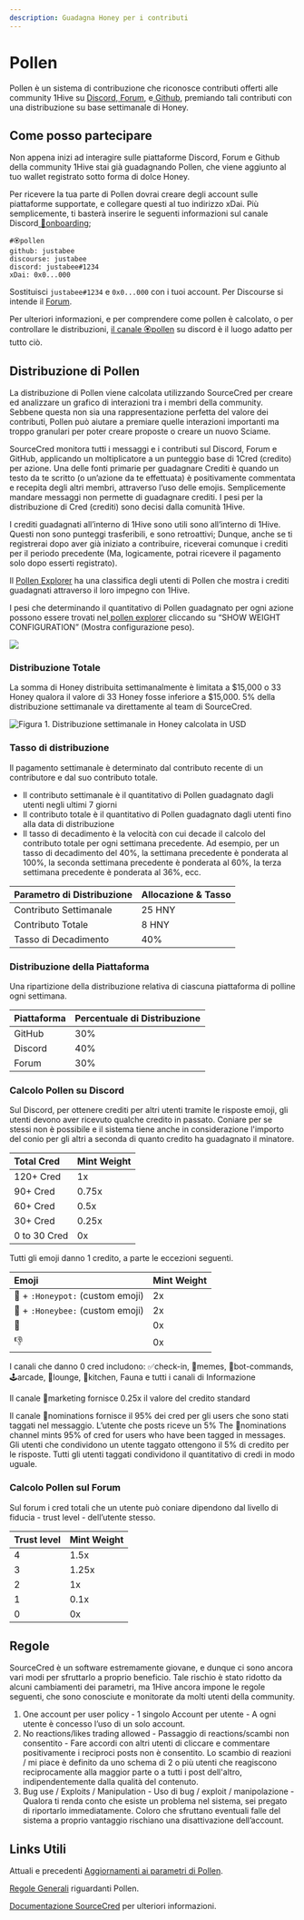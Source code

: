 ```yaml
---
description: Guadagna Honey per i contributi
---
```


# Pollen

Pollen è un sistema di contribuzione che riconosce contributi offerti alle community 1Hive su [Discord](https://discord.com/invite/P4rRDUKTAU),[ Forum](https://forum.1hive.org/), e[ Github](https://github.com/1Hive), premiando tali contributi con una distribuzione su base settimanale di Honey.

## **Come posso partecipare**

Non appena inizi ad interagire sulle piattaforme Discord, Forum e Github della community 1Hive stai già guadagnando Pollen, che viene aggiunto al tuo wallet registrato sotto forma di dolce Honey. 

Per ricevere la tua parte di Pollen dovrai creare degli account sulle piattaforme supportate, e collegare questi al tuo indirizzo xDai. Più semplicemente, ti basterà inserire le seguenti informazioni sul canale Discord[ 🐛onboarding](https://discord.gg/eYwxwv4nzk);

```text
#🏵pollen
github: justabee
discourse: justabee
discord: justabee#1234
xDai: 0x0...000
```

Sostituisci `justabee#1234` e `0x0...000` con i tuoi account. Per Discourse si intende il [Forum](https://forum.1hive.org/).

Per ulteriori informazioni, e per comprendere come pollen è calcolato, o per controllare le distribuzioni, [il canale 🏵pollen](https://discord.com/invite/y8fPNcNdAa) su discord è il luogo adatto per tutto ciò.

## **Distribuzione di Pollen** 

La distribuzione di Pollen viene calcolata utilizzando SourceCred per creare ed analizzare un grafico di interazioni tra i membri della community. Sebbene questa non sia una rappresentazione perfetta del valore dei contributi, Pollen può aiutare a premiare quelle interazioni importanti ma troppo granulari per poter creare proposte o creare un nuovo Sciame.

SourceCred monitora tutti i messaggi e i contributi sul Discord, Forum e GitHub, applicando un moltiplicatore a un punteggio base di 1Cred \(credito\) per azione. Una delle fonti primarie per guadagnare Crediti è quando un testo da te scritto \(o un’azione da te effettuata\) è positivamente commentata e recepita degli altri membri, attraverso l’uso delle emojis. Semplicemente mandare messaggi non permette di guadagnare crediti. I pesi per la distribuzione di Cred \(crediti\) sono decisi dalla comunità 1Hive.

I crediti guadagnati all’interno di 1Hive sono utili sono all’interno di 1Hive. Questi non sono punteggi trasferibili, e sono retroattivi; Dunque, anche se ti registrerai dopo aver già iniziato a contribuire, riceverai comunque i crediti per il periodo precedente  \(Ma, logicamente, potrai ricevere il pagamento solo dopo esserti registrato\).

Il [Pollen Explorer](https://1hive.github.io/pollen/#/explorer) ha una classifica degli utenti di Pollen che mostra i crediti guadagnati attraverso il loro impegno con 1Hive.

I pesi che determinando il quantitativo di Pollen guadagnato per ogni azione possono essere trovati nel[ pollen explorer](https://1hive.github.io/pollen/#/explorer) cliccando su “SHOW WEIGHT CONFIGURATION” \(Mostra configurazione peso\).

![](../.gitbook/assets/image%20%288%29.png)

### **Distribuzione Totale**

La somma di Honey distribuita settimanalmente è limitata a $15,000 o 33 Honey qualora il valore di 33 Honey fosse inferiore a $15,000. 5% della distribuzione settimanale va direttamente al team di SourceCred.

![Figura 1. Distribuzione settimanale in Honey calcolata in USD](../.gitbook/assets/image%20%2814%29.png)

### **Tasso di distribuzione**

Il pagamento settimanale è determinato dal contributo recente di un contributore e dal suo contributo totale.

* Il contributo settimanale è il quantitativo di Pollen guadagnato dagli utenti negli ultimi 7 giorni
* Il contributo totale è il quantitativo di Pollen guadagnato dagli utenti fino alla data di distribuzione
* Il tasso di decadimento è la velocità con cui decade il calcolo del contributo totale per ogni settimana precedente. Ad esempio, per un tasso di decadimento del 40%, la settimana precedente è ponderata al 100%, la seconda settimana precedente è ponderata al 60%, la terza settimana precedente è ponderata al 36%, ecc.

| **Parametro di Distribuzione** | **Allocazione & Tasso** |
| :--- | :--- |
| Contributo Settimanale | 25 HNY |
| Contributo Totale | 8 HNY |
| Tasso di Decadimento | 40% |

### **Distribuzione della Piattaforma**

Una ripartizione della distribuzione relativa di ciascuna piattaforma di polline ogni settimana.

| Piattaforma | Percentuale di Distribuzione |
| :--- | :--- |
| GitHub | 30% |
| Discord | 40% |
| Forum | 30% |

### **Calcolo Pollen su Discord**

Sul Discord, per ottenere crediti per altri utenti tramite le risposte emoji, gli utenti devono aver ricevuto qualche credito in passato. Coniare per se stessi non è possibile e il sistema tiene anche in considerazione l'importo del conio per gli altri a seconda di quanto credito ha guadagnato il minatore.

| Total Cred | Mint Weight |
| :--- | :--- |
| 120+ Cred | 1x |
| 90+ Cred | 0.75x |
| 60+ Cred | 0.5x |
| 30+ Cred | 0.25x |
| 0 to 30 Cred | 0x |

Tutti gli emoji danno 1 credito, a parte le eccezioni seguenti.

| Emoji | Mint Weight |
| :--- | :--- |
| 🍯 + `:Honeypot:` \(custom emoji\) | 2x |
| 🐝 + `:Honeybee:` \(custom emoji\) | 2x |
| 💩 | 0x |
| 👎 | 0x |

I canali che danno 0 cred includono: ✅check-in, 🐸memes, 🤖bot-commands, 🕹arcade, 🦩lounge, 🍱kitchen, Fauna e tutti i canali di Informazione

Il canale 🐝marketing fornisce 0.25x il valore del credito standard 

Il canale 🍄nominations fornisce il 95% dei cred per gli users che sono stati taggati nel messaggio. L’utente che posts riceve un 5% The 🍄nominations channel mints 95% of cred for users who have been tagged in messages. Gli utenti che condividono un utente taggato ottengono il 5% di credito per le risposte. Tutti gli utenti taggati condividono il quantitativo di credi in modo uguale.

### **Calcolo Pollen sul Forum**

Sul forum i cred totali che un utente può coniare dipendono dal livello di fiducia  - trust level - dell’utente stesso.

| Trust level | Mint Weight |
| :--- | :--- |
| 4 | 1.5x |
| 3 | 1.25x |
| 2 | 1x |
| 1 | 0.1x |
| 0 | 0x |

## Regole

SourceCred è un software estremamente giovane, e dunque ci sono ancora vari modi per sfruttarlo a proprio beneficio. Tale rischio è stato ridotto da alcuni cambiamenti dei parametri, ma 1Hive ancora impone le regole seguenti, che sono conosciute e monitorate da molti utenti della community.

1. One account per user policy - 1 singolo Account per utente - A ogni utente è concesso l’uso di un solo account. 
2. No reactions/likes trading allowed - Passaggio di reactions/scambi non consentito - Fare accordi con altri utenti di cliccare e commentare positivamente i reciproci posts non è consentito.  Lo scambio di reazioni / mi piace è definito da uno schema di 2 o più utenti che reagiscono reciprocamente alla maggior parte o a tutti i post dell'altro, indipendentemente dalla qualità del contenuto.
3. Bug use / Exploits / Manipulation - Uso di bug / exploit / manipolazione - Qualora ti renda conto che esiste un problema nel sistema, sei pregato di riportarlo immediatamente. Coloro che sfruttano eventuali falle del sistema a proprio vantaggio rischiano una disattivazione dell’account.

## **Links Utili**

Attuali e precedenti [Aggiornamenti ai parametri di Pollen](https://forum.1hive.org/t/updates-to-sourcecred/726).

[Regole Generali](https://forum.1hive.org/t/pollen-rules-and-a-reporting-system/1155) riguardanti Pollen.

[Documentazione SourceCred](https://sourcecred.io/docs/) per ulteriori informazioni.  


